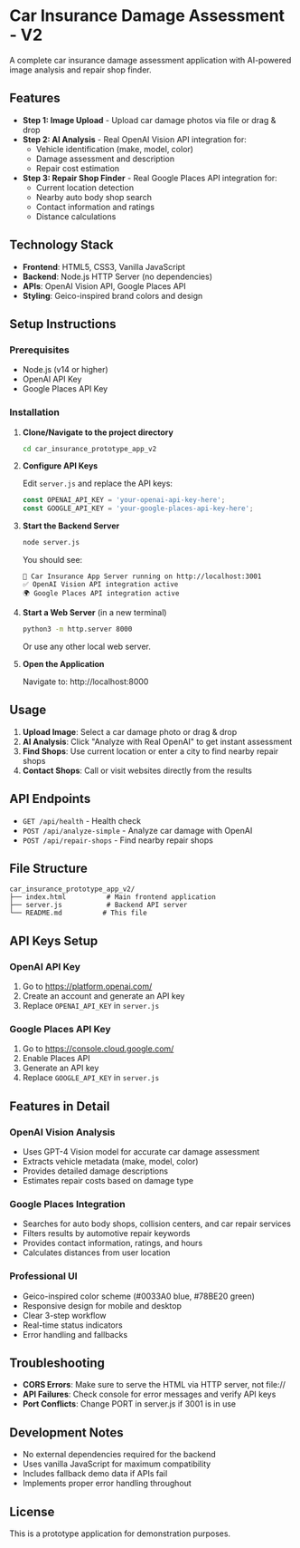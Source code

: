 # Car Insurance Damage Assessment - V2

A complete car insurance damage assessment application with AI-powered image analysis and repair shop finder.

## Features

- **Step 1: Image Upload** - Upload car damage photos via file or drag & drop
- **Step 2: AI Analysis** - Real OpenAI Vision API integration for:
  - Vehicle identification (make, model, color)
  - Damage assessment and description
  - Repair cost estimation
- **Step 3: Repair Shop Finder** - Real Google Places API integration for:
  - Current location detection
  - Nearby auto body shop search
  - Contact information and ratings
  - Distance calculations

## Technology Stack

- **Frontend**: HTML5, CSS3, Vanilla JavaScript
- **Backend**: Node.js HTTP Server (no dependencies)
- **APIs**: OpenAI Vision API, Google Places API
- **Styling**: Geico-inspired brand colors and design

## Setup Instructions

### Prerequisites
- Node.js (v14 or higher)
- OpenAI API Key
- Google Places API Key

### Installation

1. **Clone/Navigate to the project directory**
   ```bash
   cd car_insurance_prototype_app_v2
   ```

2. **Configure API Keys**
   
   Edit `server.js` and replace the API keys:
   ```javascript
   const OPENAI_API_KEY = 'your-openai-api-key-here';
   const GOOGLE_API_KEY = 'your-google-places-api-key-here';
   ```

3. **Start the Backend Server**
   ```bash
   node server.js
   ```
   
   You should see:
   ```
   🚗 Car Insurance App Server running on http://localhost:3001
   ✅ OpenAI Vision API integration active
   🌍 Google Places API integration active
   ```

4. **Start a Web Server** (in a new terminal)
   ```bash
   python3 -m http.server 8000
   ```
   
   Or use any other local web server.

5. **Open the Application**
   
   Navigate to: http://localhost:8000

## Usage

1. **Upload Image**: Select a car damage photo or drag & drop
2. **AI Analysis**: Click "Analyze with Real OpenAI" to get instant assessment
3. **Find Shops**: Use current location or enter a city to find nearby repair shops
4. **Contact Shops**: Call or visit websites directly from the results

## API Endpoints

- `GET /api/health` - Health check
- `POST /api/analyze-simple` - Analyze car damage with OpenAI
- `POST /api/repair-shops` - Find nearby repair shops

## File Structure

```
car_insurance_prototype_app_v2/
├── index.html          # Main frontend application
├── server.js           # Backend API server
└── README.md          # This file
```

## API Keys Setup

### OpenAI API Key
1. Go to https://platform.openai.com/
2. Create an account and generate an API key
3. Replace `OPENAI_API_KEY` in `server.js`

### Google Places API Key
1. Go to https://console.cloud.google.com/
2. Enable Places API
3. Generate an API key
4. Replace `GOOGLE_API_KEY` in `server.js`

## Features in Detail

### OpenAI Vision Analysis
- Uses GPT-4 Vision model for accurate car damage assessment
- Extracts vehicle metadata (make, model, color)
- Provides detailed damage descriptions
- Estimates repair costs based on damage type

### Google Places Integration
- Searches for auto body shops, collision centers, and car repair services
- Filters results by automotive repair keywords
- Provides contact information, ratings, and hours
- Calculates distances from user location

### Professional UI
- Geico-inspired color scheme (#0033A0 blue, #78BE20 green)
- Responsive design for mobile and desktop
- Clear 3-step workflow
- Real-time status indicators
- Error handling and fallbacks

## Troubleshooting

- **CORS Errors**: Make sure to serve the HTML via HTTP server, not file://
- **API Failures**: Check console for error messages and verify API keys
- **Port Conflicts**: Change PORT in server.js if 3001 is in use

## Development Notes

- No external dependencies required for the backend
- Uses vanilla JavaScript for maximum compatibility
- Includes fallback demo data if APIs fail
- Implements proper error handling throughout

## License

This is a prototype application for demonstration purposes.